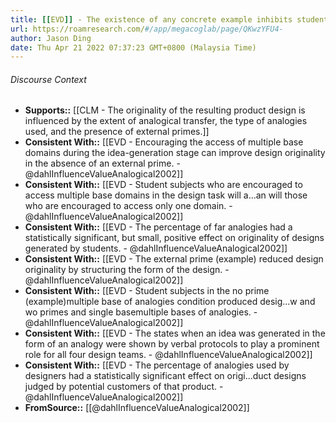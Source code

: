 ```yaml
---
title: [[EVD]] - The existence of any concrete example inhibits students' use of far analogies in the design task. - [[@dahlInfluenceValueAnalogical2002]]
url: https://roamresearch.com/#/app/megacoglab/page/QKwzYFU4-
author: Jason Ding
date: Thu Apr 21 2022 07:37:23 GMT+0800 (Malaysia Time)
---
```




###### Discourse Context

- **Supports::** [[CLM - The originality of the resulting product design is influenced by the extent of analogical transfer, the type of analogies used, and the presence of external primes.]]
- **Consistent With::** [[EVD - Encouraging the access of multiple base domains during the idea-generation stage can improve design originality in the absence of an external prime. - @dahlInfluenceValueAnalogical2002]]
- **Consistent With::** [[EVD - Student subjects who are encouraged to access multiple base domains in the design task will a...an will those who are encouraged to access only one domain. - @dahlInfluenceValueAnalogical2002]]
- **Consistent With::** [[EVD - The percentage of far analogies had a statistically significant, but small, positive effect on originality of designs generated by students. - @dahlInfluenceValueAnalogical2002]]
- **Consistent With::** [[EVD - The external prime (example) reduced design originality by structuring the form of the design. - @dahlInfluenceValueAnalogical2002]]
- **Consistent With::** [[EVD - Student subjects in the no prime (example)multiple base of analogies condition produced desig...w and wo primes and single basemultiple bases of analogies. - @dahlInfluenceValueAnalogical2002]]
- **Consistent With::** [[EVD - The states when an idea was generated in the form of an analogy were shown by verbal protocols to play a prominent role for all four design teams. - @dahlInfluenceValueAnalogical2002]]
- **Consistent With::** [[EVD - The percentage of analogies used by designers had a statistically significant effect on origi...duct designs judged by potential customers of that product. - @dahlInfluenceValueAnalogical2002]]
- **FromSource::** [[@dahlInfluenceValueAnalogical2002]]
